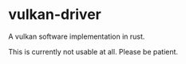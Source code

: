 # vulkan-driver
A vulkan software implementation in rust.

This is currently not usable at all. Please be patient.

